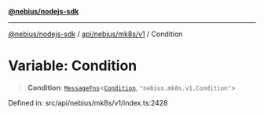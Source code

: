 [**@nebius/nodejs-sdk**](../../../../../README.md)

---

[@nebius/nodejs-sdk](../../../../../README.md) / [api/nebius/mk8s/v1](../README.md) / Condition

# Variable: Condition

> **Condition**: [`MessageFns`](../../../../../runtime/protos/core/interfaces/MessageFns.md)\<[`Condition`](../interfaces/Condition.md), `"nebius.mk8s.v1.Condition"`\>

Defined in: src/api/nebius/mk8s/v1/index.ts:2428
